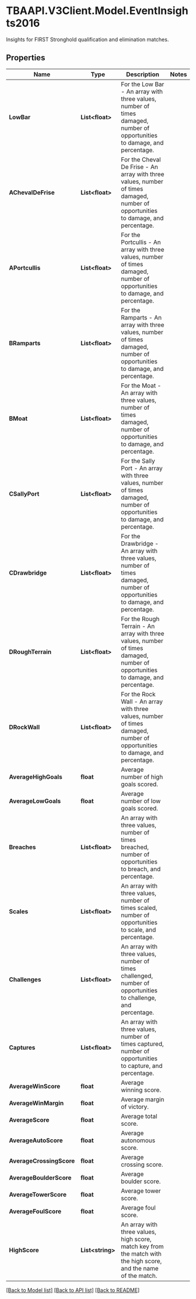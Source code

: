 # TBAAPI.V3Client.Model.EventInsights2016
Insights for FIRST Stronghold qualification and elimination matches.
## Properties

Name | Type | Description | Notes
------------ | ------------- | ------------- | -------------
**LowBar** | **List&lt;float&gt;** | For the Low Bar - An array with three values, number of times damaged, number of opportunities to damage, and percentage. | 
**AChevalDeFrise** | **List&lt;float&gt;** | For the Cheval De Frise - An array with three values, number of times damaged, number of opportunities to damage, and percentage. | 
**APortcullis** | **List&lt;float&gt;** | For the Portcullis - An array with three values, number of times damaged, number of opportunities to damage, and percentage. | 
**BRamparts** | **List&lt;float&gt;** | For the Ramparts - An array with three values, number of times damaged, number of opportunities to damage, and percentage. | 
**BMoat** | **List&lt;float&gt;** | For the Moat - An array with three values, number of times damaged, number of opportunities to damage, and percentage. | 
**CSallyPort** | **List&lt;float&gt;** | For the Sally Port - An array with three values, number of times damaged, number of opportunities to damage, and percentage. | 
**CDrawbridge** | **List&lt;float&gt;** | For the Drawbridge - An array with three values, number of times damaged, number of opportunities to damage, and percentage. | 
**DRoughTerrain** | **List&lt;float&gt;** | For the Rough Terrain - An array with three values, number of times damaged, number of opportunities to damage, and percentage. | 
**DRockWall** | **List&lt;float&gt;** | For the Rock Wall - An array with three values, number of times damaged, number of opportunities to damage, and percentage. | 
**AverageHighGoals** | **float** | Average number of high goals scored. | 
**AverageLowGoals** | **float** | Average number of low goals scored. | 
**Breaches** | **List&lt;float&gt;** | An array with three values, number of times breached, number of opportunities to breach, and percentage. | 
**Scales** | **List&lt;float&gt;** | An array with three values, number of times scaled, number of opportunities to scale, and percentage. | 
**Challenges** | **List&lt;float&gt;** | An array with three values, number of times challenged, number of opportunities to challenge, and percentage. | 
**Captures** | **List&lt;float&gt;** | An array with three values, number of times captured, number of opportunities to capture, and percentage. | 
**AverageWinScore** | **float** | Average winning score. | 
**AverageWinMargin** | **float** | Average margin of victory. | 
**AverageScore** | **float** | Average total score. | 
**AverageAutoScore** | **float** | Average autonomous score. | 
**AverageCrossingScore** | **float** | Average crossing score. | 
**AverageBoulderScore** | **float** | Average boulder score. | 
**AverageTowerScore** | **float** | Average tower score. | 
**AverageFoulScore** | **float** | Average foul score. | 
**HighScore** | **List&lt;string&gt;** | An array with three values, high score, match key from the match with the high score, and the name of the match. | 

[[Back to Model list]](../README.md#documentation-for-models) [[Back to API list]](../README.md#documentation-for-api-endpoints) [[Back to README]](../README.md)

